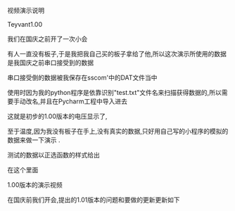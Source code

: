 视频演示说明

Teyvant1.00

我们在国庆之前开了一次小会

有人一直没有板子,于是我把我自己买的板子拿给了他,所以这次演示所使用的数据是我国庆之前串口接受到的数据

串口接受倒的数据被我保存在sscom'中的DAT文件当中

使用时因为我的python程序是依靠识别"test.txt"文件名来扫描获得数据的,所以需要手动改名,并且在Pycharm工程中导入进去

这就是初步的1.00版本的电压显示了,

至于温度,因为我没有板子在手上,没有真实的数据,只好用自己写的小程序的模拟的数据来做一下演示 .

测试的数据以正选函数的样式给出

在这个里面

1.00版本的演示视频

在国庆前我们开会,提出的1.01版本的问题和要做的更新更新如下

